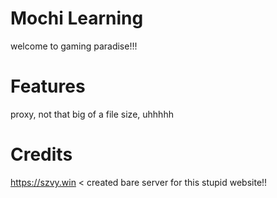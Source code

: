 # Mochi Learning
welcome to gaming paradise!!!

# Features
proxy, not that big of a file size, uhhhhh

# Credits
https://szvy.win < created bare server for this stupid website!!
